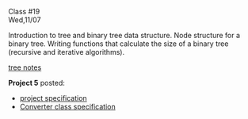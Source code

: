 <div class="lecture2">

<div class="column_date">
<p markdown="block">

Class #19 <br>
Wed,11/07

</p>
</div>
<div class="column_materials">
<p markdown="block">

Introduction to tree and binary tree data structure.
Node structure for a binary tree. Writing functions that
calculate the size of a binary tree (recursive and iterative
algorithms).


[tree notes](notes/lecture05_TreesIntro.pdf)


</p>
</div>

<div class="column_assign">
<p markdown="block">

__Project 5__ posted:
- [project specification](hwk/proj5.pdf)
- [Converter class specification](hwk/Converter/project5/Converter.html)
</p>
</div>

</div>
